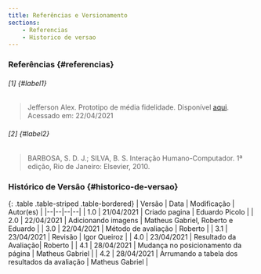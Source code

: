 ```yaml
---
title: Referências e Versionamento
sections:
    - Referencias
    - Historico de versao
---
```


### Referências {#referencias}

###### [1] {#label1}

> Jefferson Alex. Prototipo de média fidelidade. Disponível [aqui](https://jeffersonalex.medium.com/prot%C3%B3tipos-de-baixa-m%C3%A9dia-e-alta-fidelidade-bf04870325a6). Acessado em: 22/04/2021

###### [2] {#label2}

> BARBOSA, S. D. J.; SILVA, B. S. Interação Humano-Computador. 1ª edição, Rio de Janeiro: Elsevier, 2010.

### Histórico de Versão {#historico-de-versao}

<div class="table-responsive">

{: .table .table-striped .table-bordered}
| Versão | Data | Modificação | Autor(es) |
|--|--|--|--|
| 1.0 | 21/04/2021 | Criado pagina | Eduardo Picolo |
| 2.0 | 22/04/2021 | Adicionando imagens | Matheus Gabriel, Roberto e Eduardo |
| 3.0 | 22/04/2021 | Método de avaliação | Roberto |
| 3.1 | 23/04/2021 | Revisão | Igor Queiroz |
| 4.0 | 23/04/2021 | Resultado da Avaliação| Roberto |
| 4.1 | 28/04/2021 | Mudança no posicionamento da página | Matheus Gabriel |
| 4.2 | 28/04/2021 | Arrumando a tabela dos resultados da avaliação | Matheus Gabriel |

</div>
